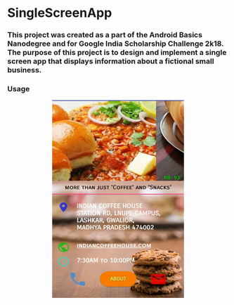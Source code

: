 # SingleScreenApp
### This project was created as a part of the Android Basics Nanodegree and for Google India Scholarship Challenge 2k18. The purpose of this project is to design and implement a single screen app that displays information about a fictional small business.

### Usage

<p align="center">
  <img src="https://github.com/RB-93/SingleScreenApp/blob/master/App-demo/Single_Screen[1].jpg" width="300" height="450" title="App screen">
</p>


